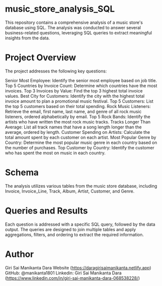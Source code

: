 # music_store_analysis_SQL
This repository contains a comprehensive analysis of a music store's database using SQL. The analysis was conducted to answer several business-related questions, leveraging SQL queries to extract meaningful insights from the data.
# Project Overview
The project addresses the following key questions:

Senior Most Employee: Identify the senior most employee based on job title.
Top 5 Countries by Invoice Count: Determine which countries have the most invoices.
Top 3 Invoices by Value: Find the top 3 highest total invoice values.
Best City for Customers: Identify the city with the highest total invoice amount to plan a promotional music festival.
Top 5 Customers: List the top 5 customers based on their total spending.
Rock Music Listeners: Retrieve the email, first name, last name, and genre of all rock music listeners, ordered alphabetically by email.
Top 5 Rock Bands: Identify the artists who have written the most rock music tracks.
Tracks Longer Than Average: List all track names that have a song length longer than the average, ordered by length.
Customer Spending on Artists: Calculate the total amount spent by each customer on each artist.
Most Popular Genre by Country: Determine the most popular music genre in each country based on the number of purchases.
Top Customer by Country: Identify the customer who has spent the most on music in each country.

# Schema
The analysis utilizes various tables from the music store database, including Invoice, Invoice_Line, Track, Album, Artist, Customer, and Genre.

# Queries and Results
Each question is addressed with a specific SQL query, followed by the data output. The queries are designed to join multiple tables and apply aggregations, filters, and ordering to extract the required information.

# Author
Giri Sai Manikanta Dara
Website (https://daragirisaimanikanta.netlify.app)
GitHub: @manikanta1801
Linkedin: Giri Sai Manikanta Dara  (https://www.linkedin.com/in/giri-sai-manikanta-dara-068538228/)
